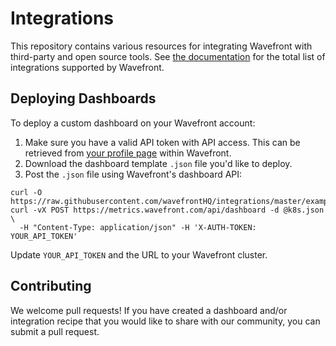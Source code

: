 # Integrations

This repository contains various resources for integrating Wavefront with third-party and open source tools. See [the documentation](https://docs.wavefront.com/label_integrations%20list.html) for the total list of integrations supported by Wavefront.

## Deploying Dashboards

To deploy a custom dashboard on your Wavefront account:

1. Make sure you have a valid API token with API access. This can be retrieved from [your profile page](https://docs.wavefront.com/wavefront_api.html#generating-an-api-token) within Wavefront.
2. Download the dashboard template `.json` file you'd like to deploy.
3. Post the `.json` file using Wavefront's dashboard API:

```
curl -O https://raw.githubusercontent.com/wavefrontHQ/integrations/master/examples/k8s.json
curl -vX POST https://metrics.wavefront.com/api/dashboard -d @k8s.json \
  -H "Content-Type: application/json" -H 'X-AUTH-TOKEN: YOUR_API_TOKEN'
```

Update `YOUR_API_TOKEN` and the URL to your Wavefront cluster.

## Contributing

We welcome pull requests! If you have created a dashboard and/or integration recipe that you would like to share with our community, you can submit a pull request.
